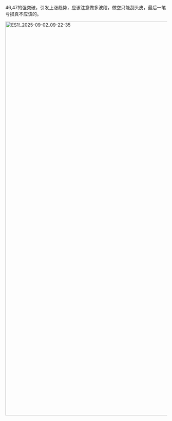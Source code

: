 46,47的强突破，引发上涨趋势，应该注意做多波段，做空只能刮头皮，最后一笔亏损真不应该的。

<img width="2854" height="1228" alt="ES1!_2025-09-02_09-22-35" src="https://github.com/user-attachments/assets/3ea6d113-fd4c-42be-b68f-ecf6bfed7829" />
